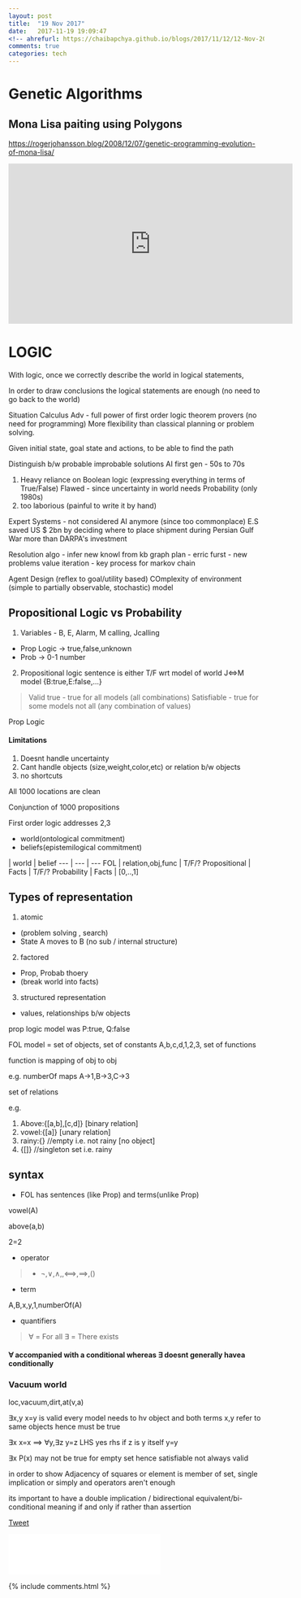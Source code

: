 ```yaml
---
layout: post
title:  "19 Nov 2017"
date:   2017-11-19 19:09:47
<!-- ahrefurl: https://chaibapchya.github.io/blogs/2017/11/12/12-Nov-2017.html -->
comments: true
categories: tech
---
```



# Genetic Algorithms 

## Mona Lisa paiting using Polygons

https://rogerjohansson.blog/2008/12/07/genetic-programming-evolution-of-mona-lisa/

<iframe width="560" height="315" src="https://www.youtube.com/embed/f5g8k-n4j_o" frameborder="0" allowfullscreen></iframe>

# LOGIC


With logic, once we correctly describe the world in logical statements,

In order to draw conclusions the logical statements are enough (no need to go back to the world)

Situation Calculus
Adv - full power of first order logic theorem provers (no need for programming)
More flexibility than classical planning or problem solving.

Given initial state, goal state and actions, to be able to find the path

Distinguish b/w probable improbable solutions
AI first gen - 50s to 70s
1. Heavy reliance on Boolean logic (expressing everything in terms of True/False)
Flawed - since uncertainty in world needs Probability (only 1980s)
2. too laborious (painful to write it by hand)

Expert Systems - not considered AI anymore (since too commonplace)
E.S saved US $ 2bn by deciding where to place shipment during Persian Gulf War more than DARPA's investment 


Resolution algo - infer new knowl from kb
graph plan - erric furst - new problems 
value iteration - key process for markov chain 

Agent Design (reflex to goal/utility based)
COmplexity of environment (simple to partially observable, stochastic)
model

## Propositional Logic vs Probability
1. Variables - B, E, Alarm, M calling, Jcalling 
- Prop Logic -> true,false,unknown
- Prob -> 0-1 number

2. Propositional logic sentence is either T/F wrt model of world
J⇔M
model {B:true,E:false,...}

> Valid true - true for all models (all combinations)
> Satisfiable - true for some models not all (any combination of values)

Prop Logic
#### Limitations
1. Doesnt handle uncertainty
2. Cant handle objects (size,weight,color,etc) or relation b/w objects
3. no shortcuts

All 1000 locations are clean 

Conjunction of 1000 propositions

First order logic addresses 2,3

- world(ontological commitment)
- beliefs(epistemilogical commitment)

 | world | belief
--- | --- | ---
FOL | relation,obj,func | T/F/?
Propositional | Facts | T/F/?
Probability | Facts | [0,..,1]

## Types of representation
1. atomic
- (problem solving , search) 
- State A moves to B (no sub / internal structure)

2. factored
- Prop, Probab thoery
- (break world into facts)

3. structured representation 
- values, relationships b/w objects

prop logic
model was P:true, Q:false

FOL
model = set of objects, set of constants A,b,c,d,1,2,3, set of functions

function is mapping of obj to obj

e.g. numberOf maps A->1,B->3,C->3

set of relations

e.g.
1. Above:{[a,b],[c,d]} [binary relation]
2. vowel:{[a]} [unary relation]
3. rainy:{} //empty i.e. not rainy [no object]
4. {[]} //singleton set i.e. rainy

## syntax
- FOL has sentences (like Prop) and terms(unlike Prop)

vowel(A)

above(a,b)

2=2

- operator

> - ¬,∨,∧,,⟺,⟹,()

- term 

A,B,x,y,1,numberOf(A)

- quantifiers

> ∀ = For all 
> ∃ = There exists

#### ∀ accompanied with a conditional whereas ∃ doesnt generally havea conditionally

### Vacuum world
loc,vacuum,dirt,at(v,a)

∃x,y x=y is valid
every model needs to hv object and both terms x,y refer to same objects hence must be true

∃x x=x ⟹ ∀y,∃z y=z 
LHS yes 
rhs if z is y itself y=y

∃x P(x) may not be true for empty set 
hence satisfiable not always valid

in order to show Adjacency of squares or element is member of set,
single implication or simply and operators aren't enough

its important to have a double implication / bidirectional
equivalent/bi-conditional meaning if and only if rather than assertion

<div class="g-plus" data-action="share" data-href="https://chaibapchya.github.io/blogs/tech/2017/11/19/2017-11-19.html"></div>

<a href="https://twitter.com/share" class="twitter-share-button" data-url="https://chaibapchya.github.io/blogs/tech/2017/11/19/2017-11-19.html" data-via="chaibapchya" data-size="large" data-hashtags="TheConquestOfWhy,Tech,Data">Tweet</a>
<script>!function(d,s,id){var js,fjs=d.getElementsByTagName(s)[0],p=/^http:/.test(d.location)?'http':'https';if(!d.getElementById(id)){js=d.createElement(s);js.id=id;js.src=p+'://platform.twitter.com/widgets.js';fjs.parentNode.insertBefore(js,fjs);}}(document, 'script', 'twitter-wjs');</script>

<iframe src="//www.facebook.com/plugins/like.php?href=https%3A//chaibapchya.github.io/blogs/tech/2017/11/19/2017-11-19.html&amp;width&amp;layout=standard&amp;action=like&amp;show_faces=true&amp;share=true&amp;height=80&amp;appId=2079840108912058" scrolling="no" frameborder="0" style="border:none; overflow:hidden; height:80px;" allowTransparency="true"></iframe>

[firebug]: https://addons.mozilla.org/en-US/firefox/addon/firebug/
[chrome-dev-tools]: https://developer.chrome.com/devtools


{% include comments.html %}